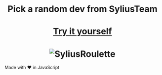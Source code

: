 <h1 align="center">Pick a random dev from SyliusTeam</h1>
<h1 align="center"><a href="https://sirdomin.github.io/SyliusRoulette/">Try it yourself</a></h1>

<h1 align="center"><img src="https://github.com/SirDomin/SyliusRoulette/blob/master/assets/example.png?raw=true" alt="SyliusRoulette"></h1>

Made with ❤️ in JavaScript